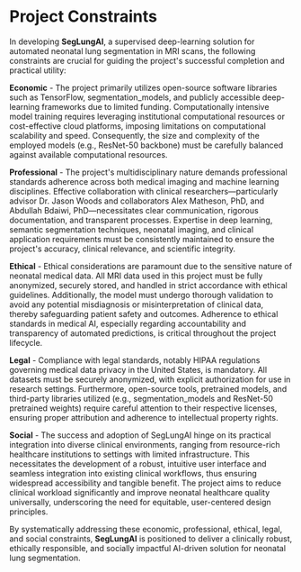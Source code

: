 # Project Constraints

In developing **SegLungAI**, a supervised deep-learning solution for automated neonatal lung segmentation in MRI scans, the following constraints are crucial for guiding the project's successful completion and practical utility:

**Economic** - 
The project primarily utilizes open-source software libraries such as TensorFlow, segmentation_models, and publicly accessible deep-learning frameworks due to limited funding. Computationally intensive model training requires leveraging institutional computational resources or cost-effective cloud platforms, imposing limitations on computational scalability and speed. Consequently, the size and complexity of the employed models (e.g., ResNet-50 backbone) must be carefully balanced against available computational resources.

**Professional** - 
The project's multidisciplinary nature demands professional standards adherence across both medical imaging and machine learning disciplines. Effective collaboration with clinical researchers—particularly advisor Dr. Jason Woods and collaborators Alex Matheson, PhD, and Abdullah Bdaiwi, PhD—necessitates clear communication, rigorous documentation, and transparent processes. Expertise in deep learning, semantic segmentation techniques, neonatal imaging, and clinical application requirements must be consistently maintained to ensure the project's accuracy, clinical relevance, and scientific integrity.

**Ethical** - 
Ethical considerations are paramount due to the sensitive nature of neonatal medical data. All MRI data used in this project must be fully anonymized, securely stored, and handled in strict accordance with ethical guidelines. Additionally, the model must undergo thorough validation to avoid any potential misdiagnosis or misinterpretation of clinical data, thereby safeguarding patient safety and outcomes. Adherence to ethical standards in medical AI, especially regarding accountability and transparency of automated predictions, is critical throughout the project lifecycle.

**Legal** - 
Compliance with legal standards, notably HIPAA regulations governing medical data privacy in the United States, is mandatory. All datasets must be securely anonymized, with explicit authorization for use in research settings. Furthermore, open-source tools, pretrained models, and third-party libraries utilized (e.g., segmentation_models and ResNet-50 pretrained weights) require careful attention to their respective licenses, ensuring proper attribution and adherence to intellectual property rights.

**Social** - 
The success and adoption of SegLungAI hinge on its practical integration into diverse clinical environments, ranging from resource-rich healthcare institutions to settings with limited infrastructure. This necessitates the development of a robust, intuitive user interface and seamless integration into existing clinical workflows, thus ensuring widespread accessibility and tangible benefit. The project aims to reduce clinical workload significantly and improve neonatal healthcare quality universally, underscoring the need for equitable, user-centered design principles.

By systematically addressing these economic, professional, ethical, legal, and social constraints, **SegLungAI** is positioned to deliver a clinically robust, ethically responsible, and socially impactful AI-driven solution for neonatal lung segmentation.
